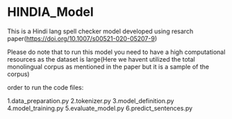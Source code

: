 # HINDIA_Model
This is a Hindi lang spell checker model developed using resarch paper(https://doi.org/10.1007/s00521-020-05207-9)

Please do note that to run this model you need to have a high computational resources as the dataset is large(Here we havent utilized the total monolingual corpus as mentioned in the paper but it is a sample of the corpus)

order to run the code files:

1.data_preparation.py
2.tokenizer.py
3.model_definition.py
4.model_training.py
5.evaluate_model.py
6.predict_sentences.py
